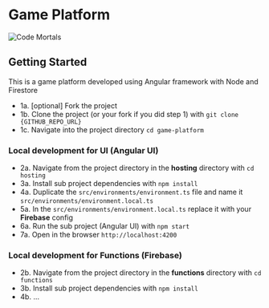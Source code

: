 # Game Platform
 
![Code Mortals](https://cdn.codemortals.io/mascot/5.png)

## Getting Started

This is a game platform developed using Angular framework with Node and Firestore

- 1a. [optional] Fork the project
- 1b. Clone the project (or your fork if you did step 1) with `git clone {GITHUB_REPO_URL}`
- 1c. Navigate into the project directory `cd game-platform`

### Local development for UI (Angular UI)

- 2a. Navigate from the project directory in the **hosting** directory with `cd hosting`
- 3a. Install sub project dependencies with `npm install`
- 4a. Duplicate the `src/environments/environment.ts` file and name it `src/environments/environment.local.ts` 
- 5a. In the `src/environments/environment.local.ts` replace it with your **Firebase** config
- 6a. Run the sub project (Angular UI) with `npm start`
- 7a. Open in the browser `http://localhost:4200`

### Local development for Functions (Firebase)

- 2b. Navigate from the project directory in the **functions** directory with `cd functions`
- 3b. Install sub project dependencies with `npm install`
- 4b. ...
